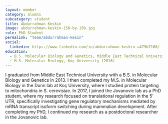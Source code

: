 ```yaml
---
layout: member
category: alumni
subcategory: student
title: Abdurrahman Keskin
image: abdurrahman-keskin-150-by-150.jpg
role: PhD Student
permalink: "team/abdurrahman-kesin"
social:
  linkedin: https://www.linkedin.com/in/abdurrahman-keskin-a479b7168/
education:
  - B.S. Molecular Biology and Genetics, Middle East Technical University (2013)
  - M.S. Molecular Biology, Koç University (2016)
---
```


I graduated from Middle East Technical University with a B.S. in Molecular Biology and Genetics in 2013. I then completed my M.S. in Molecular Biology in the Dunn lab at Koç University, where I studied protein targeting to mitochondria in S. cerevisiae. In 2017, I joined the Jovanovic lab as a PhD student, where my research focused on translational regulation in the 5' UTR, specifically investigating gene regulatory mechanisms mediated by mRNA transcript isoform switching during mammalian development. After completing my PhD, I continued my research as a postdoctoral researcher in the Jovanovic lab.
